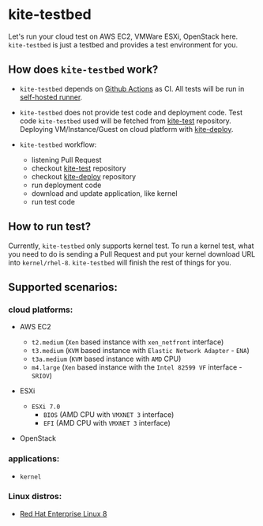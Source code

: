 # kite-testbed

Let's run your cloud test on AWS EC2, VMWare ESXi, OpenStack here. `kite-testbed` is just a testbed and provides a test environment for you.

## How does `kite-testbed` work?

* `kite-testbed` depends on [Github Actions](https://docs.github.com/en/actions) as CI. All tests will be run in [self-hosted runner](https://docs.github.com/en/actions/hosting-your-own-runners/about-self-hosted-runners).

* `kite-testbed` does not provide test code and deployment code. Test code `kite-testbed` used will be fetched from [kite-test](https://github.com/virt-s1/kite-test.git) repository. Deploying VM/Instance/Guest on cloud platform with [kite-deploy](https://github.com/virt-s1/kite-deploy.git).

* `kite-testbed` workflow:
  * listening Pull Request
  * checkout [kite-test](https://github.com/virt-s1/kite-test.git) repository
  * checkout [kite-deploy](https://github.com/virt-s1/kite-deploy.git) repository
  * run deployment code
  * download and update application, like kernel
  * run test code

## How to run test?

Currently, `kite-testbed` only supports kernel test. To run a kernel test, what you need to do is sending a Pull Request and put your kernel download URL into `kernel/rhel-8`. `kite-testbed` will finish the rest of things for you.

## Supported scenarios:

### cloud platforms:

* AWS EC2
  * `t2.medium` (`Xen` based instance with `xen_netfront` interface)
  * `t3.medium` (`KVM` based instance with `Elastic Network Adapter` - `ENA`)
  * `t3a.medium` (`KVM` based instance with `AMD` CPU)
  * `m4.large` (`Xen` based instance with the `Intel 82599 VF` interface - `SRIOV`)

* ESXi
  * `ESXi 7.0`
    * `BIOS` (AMD CPU with `VMXNET 3` interface)
    * `EFI` (AMD CPU with `VMXNET 3` interface)

* OpenStack

### applications:

* `kernel`

### Linux distros:

* [Red Hat Enterprise Linux 8](https://www.redhat.com/en/technologies/linux-platforms/enterprise-linux)
